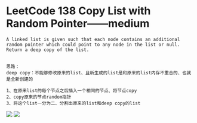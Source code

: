 # LeetCode 138 Copy List with Random Pointer——medium


```
A linked list is given such that each node contains an additional random pointer which could point to any node in the list or null.
Return a deep copy of the list.


思路：
deep copy：不能够修改原来的list、且新生成的list是和原来的list内存不重合的、也就是全新创建的

1、在原来list的每个节点之后插入一个相同的节点、将节点copy
2、copy原来的节点random指针
3、将这个list一分为二、分割出原来的list和deep copy的list
```
![](https://github.com/only-you/interview/blob/master/picture/138-1.png)
![](https://github.com/only-you/interview/blob/master/picture/138-2.png)
